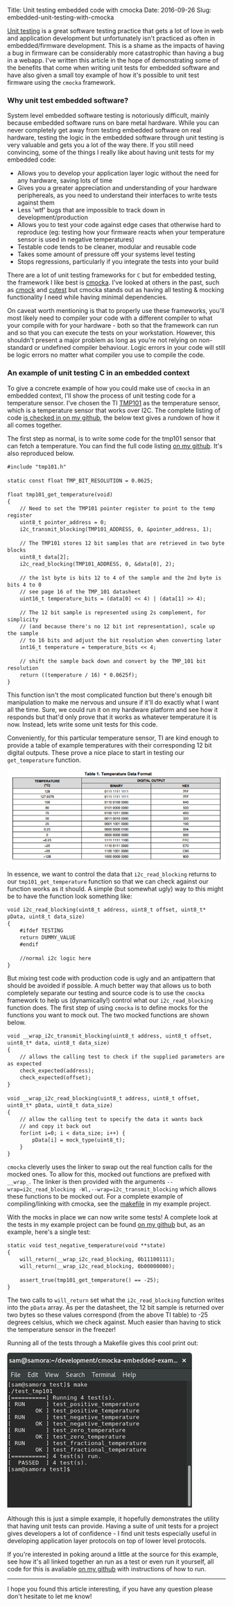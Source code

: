 Title: Unit testing embedded code with cmocka
Date: 2016-09-26
Slug: embedded-unit-testing-with-cmocka

[Unit testing](https://en.wikipedia.org/wiki/Unit_testing) is a great software testing practice that gets a lot of love in web and application development but unfortunately isn't practiced as often in embedded/firmware development. This is a shame as the impacts of having a bug in firmware can be considerably more catastrophic than having a bug in a webapp. I've written this article in the hope of demonstrating some of the benefits that come when writing unit tests for embedded software and have also given a small toy example of how it's possible to unit test firmware using the `cmocka` framework. 

### Why unit test embedded software? 
System level embedded software testing is notoriously difficult, mainly because embedded software runs on bare metal hardware. While you can never completely get away from testing embedded software on real hardware, testing the logic in the embedded software through unit testing is very valuable and gets you a lot of the way there. If you still need convincing, some of the things I really like about having unit tests for my embedded code:

- Allows you to develop your application layer logic without the need for any hardware, saving lots of time
- Gives you a greater appreciation and understanding of your hardware periphereals, as you need to understand their interfaces to write tests against them
- Less 'wtf' bugs that are impossible to track down in development/production
- Allows you to test your code against edge cases that otherwise hard to reproduce (eg: testing how your firmware reacts when your temperature sensor is used in negative temperatures)
- Testable code tends to be cleaner, modular and reusable code
- Takes some amount of pressure off your systems level testing
- Stops regressions, particularly if you integrate the tests into your build

There are a lot of unit testing frameworks for `C` but for embedded testing, the framework I like best is [cmocka](https://cmocka.org/). I've looked at others in the past, such as [cmock](http://www.throwtheswitch.org/cmock/) and [cutest](https://github.com/mity/cutest) but cmocka stands out as having all testing & mocking functionality I need while having minimal dependencies. 

On caveat worth mentioning is that to properly use these frameworks, you'll most likely need to compiler your code with a different compiler to what your compile with for your hardware - both so that the framework can run and so that you can execute the tests on your workstation. However, this shouldn't present a major problem as long as you're not relying on non-standard or undefined compiler behaviour. Logic errors in your code will still be logic errors no matter what compiler you use to compile the code. 

### An example of unit testing C in an embedded context
To give a concrete example of how you could make use of `cmocka` in an embedded context, I'll show the process of unit testing code for a temperature sensor. I've chosen the TI [TMP101](http://www.ti.com/lit/ds/symlink/tmp101.pdf) as the temperature sensor, which is a temperature sensor that works over I2C. The complete listing of code [is checked in on my github](https://github.com/samvrlewis/cmocka-embedded-example/), the below text gives a rundown of how it all comes together. 

The first step as normal, is to write some code for the tmp101 sensor that can fetch a temperature. You can find the full code listing [on my github](https://github.com/samvrlewis/cmocka-embedded-example/blob/master/src/tmp101.c). It's also reproduced below. 

	#include "tmp101.h"

	static const float TMP_BIT_RESOLUTION = 0.0625;

	float tmp101_get_temperature(void) 
	{   
	    // Need to set the TMP101 pointer register to point to the temp register
	    uint8_t pointer_address = 0;
	    i2c_transmit_blocking(TMP101_ADDRESS, 0, &pointer_address, 1);

	    // The TMP101 stores 12 bit samples that are retrieved in two byte blocks
	    uint8_t data[2];
	    i2c_read_blocking(TMP101_ADDRESS, 0, &data[0], 2);

	    // the 1st byte is bits 12 to 4 of the sample and the 2nd byte is bits 4 to 0
	    // see page 16 of the TMP_101 datasheet
	    uint16_t temperature_bits = (data[0] << 4) | (data[1] >> 4);

	    // The 12 bit sample is represented using 2s complement, for simplicity 
	    // (and because there's no 12 bit int representation), scale up the sample
	    // to 16 bits and adjust the bit resolution when converting later
	    int16_t temperature = temperature_bits << 4;

	    // shift the sample back down and convert by the TMP_101 bit resolution
	    return ((temperature / 16) * 0.0625f);
	}

This function isn't the most complicated function but there's enough bit manipulation to make me nervous and unsure if it'll do exactly what I want all the time. Sure, we could run it on my hardware platform and see how it responds but that'd only prove that it works as whatever temperature it is now. Instead, lets write some unit tests for this code. 

Conveniently, for this particular temperature sensor, TI are kind enough to provide a table of example temperatures with their corresponding 12 bit digital outputs. These prove a nice place to start in testing our `get_temperature` function. 

![table of sensor outputs](sensor_outputs.png)

In essence, we want to control the data that `i2c_read_blocking` returns to our `tmp101_get_temperature` function so that we can check against our function works as it should. A simple (but somewhat ugly) way to this might be to have the function look something like:

	void i2c_read_blocking(uint8_t address, uint8_t offset, uint8_t* pData, uint8_t data_size)
	{
		#ifdef TESTING
		return DUMMY_VALUE
		#endif

		//normal i2c logic here
	}

But mixing test code with production code is ugly and an antipattern that should be avoided if possible. A much better way that allows us to both completely separate our testing and source code is to use the `cmocka` framework to help us (dynamically!) control what our `i2c_read_blocking` function does. The first step of using `cmocka` is to define mocks for the functions you want to mock out. The two mocked functions are shown below.

	void __wrap_i2c_transmit_blocking(uint8_t address, uint8_t offset, uint8_t* data, uint8_t data_size)
	{
	    // allows the calling test to check if the supplied parameters are as expected
	    check_expected(address);
	    check_expected(offset);
	}

	void __wrap_i2c_read_blocking(uint8_t address, uint8_t offset, uint8_t* pData, uint8_t data_size) 
	{
	    // allow the calling test to specify the data it wants back
	    // and copy it back out
	    for(int i=0; i < data_size; i++) {
	        pData[i] = mock_type(uint8_t);
	    }
	}

 `cmocka` cleverly uses the linker to swap out the real function calls for the mocked ones. To allow for this, mocked out functions are prefixed with `__wrap_`. The linker is then provided with the arguments `--wrap=i2c_read_blocking -Wl,--wrap=i2c_transmit_blocking` which allows these functions to be mocked out. For a complete example of compiling/linking with cmocka, see the [makefile](https://github.com/samvrlewis/cmocka-embedded-example/blob/master/test/Makefile) in my example project.

 With the mocks in place we can now write some tests! A complete look at the tests in my example project can be found [on my github](https://github.com/samvrlewis/cmocka-embedded-example/blob/master/test/test_tmp101.c) but, as an example, here's a single test:

	static void test_negative_temperature(void **state)
	{
	    will_return(__wrap_i2c_read_blocking, 0b11100111);
	    will_return(__wrap_i2c_read_blocking, 0b00000000);

	    assert_true(tmp101_get_temperature() == -25);
	}

The two calls to `will_return` set what the `i2c_read_blocking` function writes into the `pData` array. As per the datasheet, the 12 bit sample is returned over two bytes so these values correspond (from the above TI table) to -25 degrees celsius, which we check against. Much easier than having to stick the temperature sensor in the freezer!

Running all of the tests through a Makefile gives this cool print out:

![cmocka output](cmocka_output.png)

Although this is just a simple example, it hopefully demonstrates the utility that having unit tests can provide. Having a suite of unit tests for a project gives developers a lot of confidence - I find unit tests especially useful in developing  application layer protocols on top of lower level protocols.

If you're interested in poking around a little at the source for this example, see how it's all linked together an run as a test or even run it yourself, all code for this is avaliable [on my github](https://github.com/samvrlewis/cmocka-embedded-example/) with instructions of how to run.

<hr />

I hope you found this article interesting, if you have any question please don't hesitate to let me know! 
